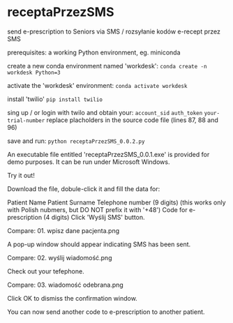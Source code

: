 # receptaPrzezSMS
send e-prescription to Seniors via SMS / rozsyłanie kodów e-recept przez SMS

prerequisites:
a working Python environment, eg. miniconda

create a new conda environment named 'workdesk':
`conda create -n workdesk Python=3`

activate the 'workdesk' environment:
`conda activate workdesk`

install 'twilio'
`pip install twilio`

sing up / or login with twilo and obtain your:
`account_sid`
`auth_token`
`your-trial-number`
replace placholders in the source code file (lines 87, 88 and 96)

save and run:
`python receptaPrzezSMS_0.0.2.py`

An executable file entitled 'receptaPrzezSMS_0.0.1.exe' is provided for demo purposes. It can be run under Microsoft Windows.

Try it out!

Download the file, dobule-click it and fill the data for:

Patient Name
Patient Surname
Telephone number (9 digits)
(this works only with Polish nubmers, but DO NOT prefix it with '+48')
Code for e-prescription (4 digits)
Click 'Wyślij SMS' button.

Compare: 01. wpisz dane pacjenta.png

A pop-up window should appear indicating SMS has been sent.

Compare: 02. wyślij wiadomość.png

Check out your tefephone.

Compare: 03. wiadomość odebrana.png

Click OK to dismiss the confirmation window.

You can now send another code to e-prescription to another patient.
